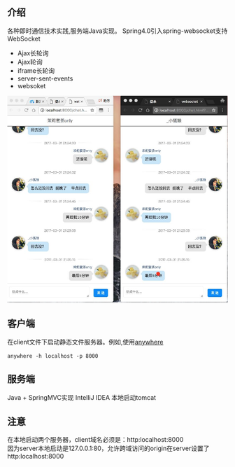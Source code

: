 ## 介绍
各种即时通信技术实践,服务端Java实现。
Spring4.0引入spring-websocket支持WebSocket

- Ajax长轮询
- Ajax轮询
- iframe长轮询
- server-sent-events
- websoket

![](/websocket-chat.jpg)

## 客户端
在client文件下启动静态文件服务器。例如,使用[anywhere](https://github.com/JacksonTian/anywhere)

```
anywhere -h localhost -p 8000
```


## 服务端
Java + SpringMVC实现
IntelliJ IDEA 本地启动tomcat


## 注意
在本地启动两个服务器，client域名必须是：http:localhost:8000	
因为server本地启动是127.0.0.1:80，允许跨域访问的origin在server设置了http:localhost:8000